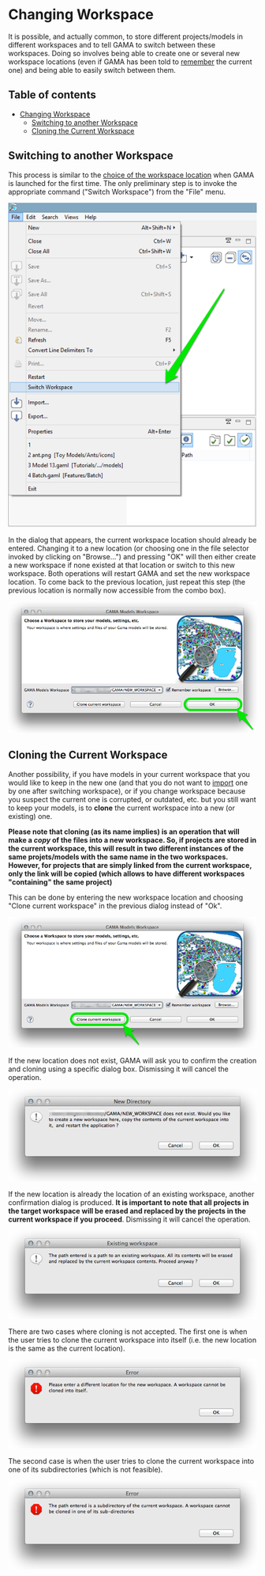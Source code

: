 
# Changing Workspace

It is possible, and actually common, to store different projects/models in different workspaces and to tell GAMA to switch between these workspaces. Doing so involves being able to create one or several new workspace locations (even if GAMA has been told to [remember](G__Launching#Choosing_a_Workspace) the current one) and being able to easily switch between them.

## Table of contents 

* [Changing Workspace](#changing-workspace)
	* [Switching to another Workspace](#switching-to-another-workspace)
	* [Cloning the Current Workspace](#cloning-the-current-workspace)



## Switching to another Workspace
This process is similar to the [choice of the workspace location](G__Launching#Choosing_a_Workspace) when GAMA is launched for the first time. The only preliminary step is to invoke the appropriate command ("Switch Workspace") from the "File" menu.

![images/menu_switch.png](images/menu_switch.png)

In the dialog that appears, the current workspace location should already be entered. Changing it to a new location (or choosing one in the file selector invoked by clicking on "Browse…") and pressing "OK" will then either create a new workspace if none existed at that location or switch to this new workspace. Both operations will restart GAMA and set the new workspace location. To come back to the previous location, just repeat this step (the previous location is normally now accessible from the combo box).

![images/dialog_switch_ok.png](images/dialog_switch_ok.png)

## Cloning the Current Workspace
Another possibility, if you have models in your current workspace that you would like to keep in the new one (and that you do not want to [import](G__ImportingModels) one by one after switching workspace), or if you change workspace because you suspect the current one is corrupted, or outdated, etc. but you still want to keep your models, is to **clone** the current workspace into a new (or existing) one.

**Please note that cloning (as its name implies) is an operation that will make a _copy_ of the files into a new workspace. So, if projects are stored in the current workspace, this will result in two different instances of the same projets/models with the same name in the two workspaces. However, for projects that are simply linked from the current workspace, only the link will be copied (which allows to have different workspaces "containing" the same project)**

This can be done by entering the new workspace location and choosing "Clone current workspace" in the previous dialog instead of "Ok".

![images/dialog_switch_clone.png](images/dialog_switch_clone.png)


If the new location does not exist, GAMA will ask you to confirm the creation and cloning using a specific dialog box. Dismissing it will cancel the operation.

![images/clone_confirm_new.png](images/clone_confirm_new.png)


If the new location is already the location of an existing workspace, another confirmation dialog is produced. **It is important to note that all projects in the target workspace will be erased and replaced by the projects in the current workspace if you proceed**. Dismissing it will cancel the operation.

![images/clone_confirm_existing.png](images/clone_confirm_existing.png) 


There are two cases where cloning is not accepted. The first one is when the user tries to clone the current workspace into itself (i.e. the new location is the same as the current location).

![images/close_error_same.png](images/close_error_same.png)

The second case is when the user tries to clone the current workspace into one of its subdirectories (which is not feasible).

![images/close_error_subdir.png](images/close_error_subdir.png)
